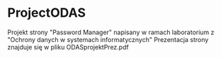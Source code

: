 # ProjectODAS
Projekt strony "Password Manager" napisany w ramach laboratorium z "Ochrony danych w systemach informatycznych"
Prezentacja strony znajduje się w pliku ODASprojektPrez.pdf

